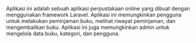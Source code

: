 Aplikasi ini adalah sebuah aplikasi perpustakaan online yang dibuat dengan menggunakan framework Laravel. Aplikasi ini memungkinkan pengguna untuk melakukan peminjaman buku, melihat riwayat peminjaman, dan mengembalikan buku. Aplikasi ini juga memungkinkan admin untuk mengelola data buku, kategori, dan pengguna.


